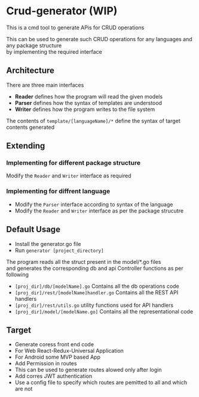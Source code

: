 # Crud-generator (WIP)

This is a cmd tool to generate APis for CRUD operations  

This can be used to generate such CRUD operations for any languages and any package structure  
by implementing the required interface

## Architecture

There are three main interfaces  
*  **Reader**  defines how the program will read the given models 
*  **Parser**  defines how the syntax of templates are understood
*  **Writer**  defines how the program writes to the file system

The contents of `template/[languageName]/*` define the syntax of target contents generated

## Extending

### Implementing for different package structure
Modify the `Reader` and `Writer` interface as required

### Implementing for diffrent language
* Modify the `Parser` interface according to syntax of the language
* Modify the `Reader` and `Writer` interface as per the package strucutre

## Default Usage
 
 * Install the generator.go file
 * Run `generator [project_directory]`
 
The program reads all the struct present in the model/*.go files  
and generates the corresponding db and api Controller functions as per following

* `[proj_dir]/db/[modelName].go` Contains all the db operations code
* `[proj_dir]/rest/[modelName]handler.go` Contains all the REST API handlers 
* `[proj_dir]/rest/utils.go` utility functions used for API handlers
*  `[proj_dir]/model/[modelName.go]` Contains all the representational code

 

## Target
* Generate coress front end code
* For Web React-Redux-Universal Application
* For Android some MVP based App
* Add Permission in routes
* This can be used to generate routes alowed only after login 
*  Add corres JWT authentication
*  Use a config file to specify which routes are pemitted to all and which are not